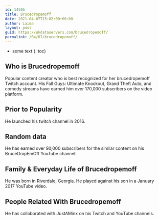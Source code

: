 ```yaml
---
id: 14505
title: Brucedropemoff
date: 2021-04-07T15:02:00+00:00
author: Laima
layout: post
guid: https://ukdataservers.com/brucedropemoff/
permalink: /04/07/brucedropemoff/
---
```


* some text
{: toc}


## Who is Brucedropemoff
                  
                  
                  
Popular content creator who is best recognized for her brucedropemoff Twitch account. His Fall Guys: Ultimate Knockout, Grand Theft Auto, and comedy streams have earned him over 170,000 subscribers on the video platform. 
                  
              
            
              
            
                
                
                
## Prior to Popularity
                  
                  
                  
He launched his twitch channel in 2016. 
                  
              
            
              
            
                
                
                
## Random data
                  
                  
                  
He has earned over 90,000 subscribers for the similar content on his BruceDropEmOff YouTube channel. 
                  
              
            
              
            
                
                
                
## Family & Everyday Life of Brucedropemoff
                  
                  
                  
He was born in Riverdale, Georgia. He played against his son in a January 2017 YouTube video.
                  
              
            
              
            
                
                
                
## People Related With Brucedropemoff
                  
                  
                  
He has collaborated with JustAMinx on his Twitch and YouTube channels. 
                  
              
            
              
            
                
              
            
              
              
            
            
              
            
          
          
          